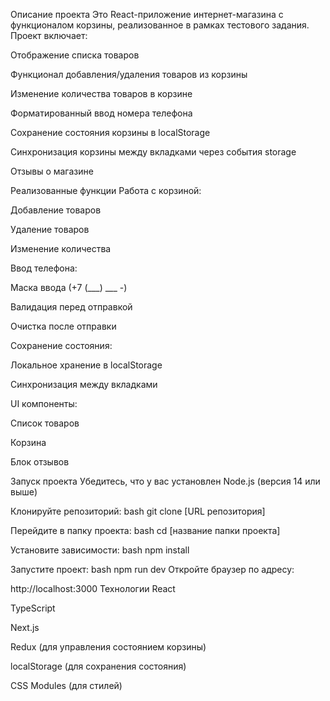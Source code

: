 Описание проекта
Это React-приложение интернет-магазина с функционалом корзины, реализованное в рамках тестового задания. Проект включает:

Отображение списка товаров

Функционал добавления/удаления товаров из корзины

Изменение количества товаров в корзине

Форматированный ввод номера телефона

Сохранение состояния корзины в localStorage

Синхронизация корзины между вкладками через события storage

Отзывы о магазине

Реализованные функции
Работа с корзиной:

Добавление товаров

Удаление товаров

Изменение количества

Ввод телефона:

Маска ввода (+7 (___) ___ -)

Валидация перед отправкой

Очистка после отправки

Сохранение состояния:

Локальное хранение в localStorage

Синхронизация между вкладками

UI компоненты:

Список товаров

Корзина

Блок отзывов

Запуск проекта
Убедитесь, что у вас установлен Node.js (версия 14 или выше)

Клонируйте репозиторий:
bash
git clone [URL репозитория]

Перейдите в папку проекта:
bash
cd [название папки проекта]

Установите зависимости:
bash
npm install

Запустите проект:
bash
npm run dev
Откройте браузер по адресу:

http://localhost:3000
Технологии
React

TypeScript

Next.js

Redux (для управления состоянием корзины)

localStorage (для сохранения состояния)

CSS Modules (для стилей)